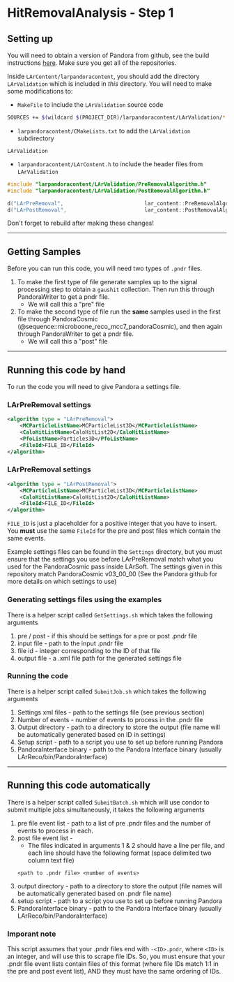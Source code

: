 # HitRemovalAnalysis - Step 1

## Setting up
You will need to obtain a version of Pandora from github, see the build instructions [here](https://github.com/PandoraPFA/PandoraPFA/blob/master/README.md). Make sure you get all of the repositories.

Inside `LArContent/larpandoracontent`, you should add the directory `LArValidation` which is included in *this* directory. You will need to make some modifications to:
- `MakeFile` to include the `LArValidation` source code
```bash
SOURCES += $(wildcard $(PROJECT_DIR)/larpandoracontent/LArValidation/*.cc)
```
- `larpandoracontent/CMakeLists.txt` to add the `LArValidation` subdirectory
```
LArValidation
```
- `larpandoracontent/LArContent.h` to include the header files from `LArValidation`
```c++
#include "larpandoracontent/LArValidation/PreRemovalAlgorithm.h"
#include "larpandoracontent/LArValidation/PostRemovalAlgorithm.h"
```
```c++
d("LArPreRemoval",                          lar_content::PreRemovalAlgorithm::Factory)                                  \
d("LArPostRemoval",                         lar_content::PostRemovalAlgorithm::Factory)                                 \
```

Don't forget to rebuild after making these changes!

------------------------------------------------------------------------------------------------------------

## Getting Samples

Before you can run this code, you will need two types of `.pndr` files.
1. To make the first type of file generate samples up to the signal processing step to obtain a `gaushit` collection.
   Then run this through PandoraWriter to get a pndr file.
   - We will call this a "pre" file
2. To make the second type of file run the **same** samples used in the first file through PandoraCosmic (@sequence::microboone_reco_mcc7_pandoraCosmic), 
   and then again through PandoraWriter to get a pndr file.
   - We will call this a "post" file

------------------------------------------------------------------------------------------------------------

## Running this code by hand

To run the code you will need to give Pandora a settings file.

### LArPreRemoval settings
```xml
<algorithm type = "LArPreRemoval">
    <MCParticleListName>MCParticleList3D</MCParticleListName>
    <CaloHitListName>CaloHitList2D</CaloHitListName>
    <PfoListName>Particles3D</PfoListName>
    <FileId>FILE_ID</FileId>
</algorithm>
```

### LArPreRemoval settings
```xml
<algorithm type = "LArPostRemoval">
    <MCParticleListName>MCParticleList3D</MCParticleListName>
    <CaloHitListName>CaloHitList2D</CaloHitListName>
    <FileId>FILE_ID</FileId>
</algorithm>
```

`FILE_ID` is just a placeholder for a positive integer that you have to insert. You **must** use the same `FileId` for the pre and post files which contain the same events.

Example settings files can be found in the `Settings` directory, but you must ensure that the settings you use before LArPreRemoval match what you used for the PandoraCosmic pass inside LArSoft. The settings given in this repository match PandoraCosmic v03_00_00 (See the Pandora github for more details on which settings to use)

### Generating settings files using the examples

There is a helper script called `GetSettings.sh` which takes the following arguments

1. pre / post  - if this should be settings for a pre or post .pndr file
2. input file  - path to the input .pndr file
3. file id     - integer corresponding to the ID of that file
4. output file - a .xml file path for the generated settings file

### Running the code

There is a helper script called `SubmitJob.sh` which takes the following arguments

1. Settings xml files       - path to the settings file (see previous section)
2. Number of events         - number of events to process in the .pndr file
3. Output directory         - path to a directory to store the output (file name will be automatically generated based on ID in settings)
4. Setup script             - path to a script you use to set up before running Pandora
5. PandoraInterface binary  - path to the Pandora Interface binary (usually LArReco/bin/PandoraInterface)


------------------------------------------------------------------------------------------------------------

## Running this code automatically

There is a helper script called `SubmitBatch.sh` which will use condor to submit multiple jobs simultaneously, it takes the following arguments

1. pre file event list      - path to a list of pre .pndr files and the number of events to process in each.
2. post file event list     -
    - The files indicated in arguments 1 & 2 should have a line per file, and each line should have the following format (space delimited two column text file)
    ```
    <path to .pndr file> <number of events>
    ```
3. output directory         - path to a directory to store the output (file names will be automatically generated based on .pndr file name) 
4. setup script             - path to a script you use to set up before running Pandora
5. PandoraInterface binary  - path to the Pandora Interface binary (usually LArReco/bin/PandoraInterface)

### Imporant note
This script assumes that your .pndr files end with `-<ID>.pndr`, where `<ID>` is an integer, and will use this to scrape file IDs. 
So, you must ensure that your .pndr file event lists contain files of this format (where file IDs match 1:1 in the pre and post event list), AND they must have the same ordering of IDs.
